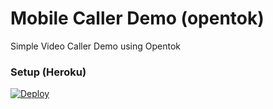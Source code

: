 # Mobile Caller Demo (opentok)
Simple Video Caller Demo using Opentok

### Setup (Heroku)
[![Deploy](https://www.herokucdn.com/deploy/button.svg)](https://heroku.com/deploy?template=https://github.com/nexmo-se/mobile-caller-demo-server)
